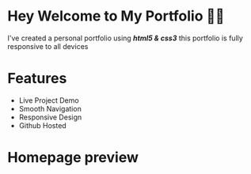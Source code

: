 # Hey Welcome to My Portfolio 🐱‍👤
I've created a personal portfolio using ***html5 & css3*** this portfolio is fully responsive to all devices 

# Features
* Live Project Demo
* Smooth Navigation
* Responsive Design
* Github Hosted

# Homepage preview
<img src="">
